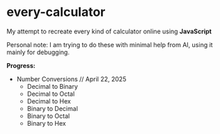 # every-calculator
My attempt to recreate every kind of calculator online using **JavaScript**

Personal note: I am trying to do these with minimal help from AI, using it mainly for debugging.

**Progress:**
- Number Conversions // April 22, 2025
  - Decimal to Binary
  - Decimal to Octal
  - Decimal to Hex
  - Binary to Decimal
  - Binary to Octal
  - Binary to Hex
